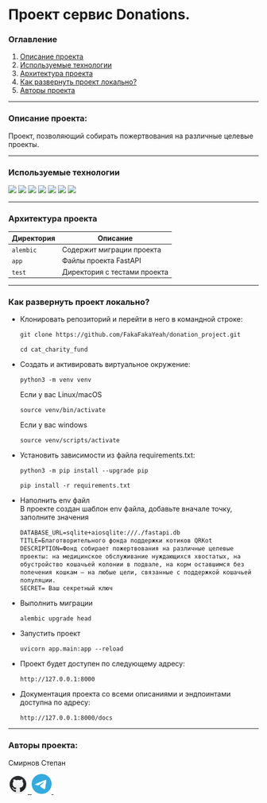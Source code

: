 # Проект сервис Donations.  
 
### Оглавление
<ol>
 <li><a href="#description">Описание проекта</a></li>
 <li><a href="#stack">Используемые технологии</a></li>
 <li><a href="#architecture">Архитектура проекта</a></li>
 <li><a href="#start_project">Как развернуть проект локально?</a></li>
 <li><a href="#author">Авторы проекта</a></li>
</ol>


---
### Описание проекта:<a name="description"></a>
Проект, позволяющий собирать пожертвования на различные целевые проекты.

---
### **Используемые технологии**<a name="stack"></a>

![](https://img.shields.io/badge/Python-grey?style=for-the-badge&logo=python&logoColor=yellow)
![](https://img.shields.io/badge/Fast_API-3CB371?style=for-the-badge&logo=fastapi&logoColor=white)
![](https://img.shields.io/badge/SQL_Alchemy-red?style=for-the-badge)
![](https://img.shields.io/badge/Git_Hub-grey?style=for-the-badge&logo=github&logoColor=white)
![](https://img.shields.io/badge/PYTEST-blue?style=for-the-badge&logo=pytest&logoColor=white)
![](https://img.shields.io/badge/ALEMBIC-FFA500?style=for-the-badge)
![](https://img.shields.io/badge/uvicorn-FF00FF?style=for-the-badge)


---
### Архитектура проекта<a name="architecture"></a>

| Директория | Описание                     |
|------------|------------------------------|
| `alembic`  | Содержит миграции проекта    |
| `app`      | Файлы проекта  FastAPI       |
| `test`     | Директория с тестами проекта |                             
---
### Как развернуть проект локально?<a name="start_project"></a>

* Клонировать репозиторий и перейти в него в командной строке:

  ```
  git clone https://github.com/FakaFakaYeah/donation_project.git
  ```

  ```
  cd cat_charity_fund
  ```

* Cоздать и активировать виртуальное окружение:

  ```
  python3 -m venv venv
  ```

   Если у вас Linux/macOS

    ```
    source venv/bin/activate
    ```
   Если у вас windows

    ```
    source venv/scripts/activate
    ```
  
* Установить зависимости из файла requirements.txt:

  ```
  python3 -m pip install --upgrade pip
  ```

  ```
  pip install -r requirements.txt
  ```

* Наполнить env файл<br>
  В проекте создан шаблон env файла, добавьте вначале точку, заполните значения
  
  ```
  DATABASE_URL=sqlite+aiosqlite:///./fastapi.db
  TITLE=Благотворительного фонда поддержки котиков QRKot
  DESCRIPTION=Фонд собирает пожертвования на различные целевые проекты: на медицинское обслуживание нуждающихся хвостатых, на обустройство кошачьей колонии в подвале, на корм оставшимся без попечения кошкам — на любые цели, связанные с поддержкой кошачьей популяции.
  SECRET= Ваш секретный ключ
  ```

* Выполнить миграции
  ```
  alembic upgrade head
  ```


* Запустить проект

  ```
  uvicorn app.main:app --reload
  ```

* Проект будет доступен по следующему адресу:

  ```
  http://127.0.0.1:8000 
  ```

* Документация проекта со всеми описаниями и эндпоинтами доступна по адресу:

  ```
  http://127.0.0.1:8000/docs
  ```

---
### Авторы проекта:<a name="author"></a>
Смирнов Степан
<div>
  <a href="https://github.com/FakaFakaYeah">
    <img src="https://github.com/FakaFakaYeah/FakaFakaYeah/blob/main/files/images/GitHub.png" title="GitHub" alt="Github" width="39" height="39"/>&nbsp
  </a>
  <a href="https://t.me/s_smirnov_work" target="_blank">
      <img src="https://github.com/FakaFakaYeah/FakaFakaYeah/blob/main/files/images/telegram.png" title="Telegram" alt="Telegram" width="40" height="40"/>&nbsp
  </a>
</div>
